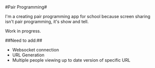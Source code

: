#Pair Programming#

I'm a creating pair programming app for school because screen sharing isn't pair programming, it's show and tell.

Work in progress.

##Need to add:##
- Websocket connection
- URL Generation
- Multiple people viewing up to date version of specific URL
